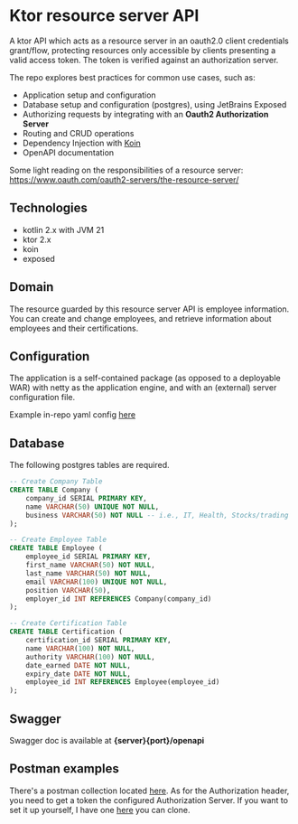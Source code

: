 # Ktor resource server API 

A ktor API which acts as a resource server in an oauth2.0 client credentials 
grant/flow, protecting resources only accessible by clients presenting a valid access token. 
The token is verified against an authorization server.

The repo explores best practices for common use cases, such as:
- Application setup and configuration
- Database setup and configuration (postgres), using JetBrains Exposed
- Authorizing requests by integrating with an **Oauth2 Authorization Server**  
- Routing and CRUD operations
- Dependency Injection with [Koin](https://insert-koin.io)
- OpenAPI documentation

Some light reading on the responsibilities of a resource server: https://www.oauth.com/oauth2-servers/the-resource-server/

## Technologies
- kotlin 2.x with JVM 21
- ktor 2.x
- koin
- exposed

## Domain
The resource guarded by this resource server API is employee information. You can create and change employees, and 
retrieve information about employees and their certifications.

## Configuration
The application is a self-contained package (as opposed to a deployable WAR) with netty as the application engine,
and with an (external) server configuration file.

Example in-repo yaml config [here](src/main/resources/application.yaml)

## Database
The following postgres tables are required.

````sql
-- Create Company Table
CREATE TABLE Company (
    company_id SERIAL PRIMARY KEY,
    name VARCHAR(50) UNIQUE NOT NULL,
    business VARCHAR(50) NOT NULL -- i.e., IT, Health, Stocks/trading
);

-- Create Employee Table
CREATE TABLE Employee (
    employee_id SERIAL PRIMARY KEY,
    first_name VARCHAR(50) NOT NULL,
    last_name VARCHAR(50) NOT NULL,
    email VARCHAR(100) UNIQUE NOT NULL,
    position VARCHAR(50),
    employer_id INT REFERENCES Company(company_id)
);

-- Create Certification Table
CREATE TABLE Certification (
    certification_id SERIAL PRIMARY KEY,
    name VARCHAR(100) NOT NULL,
    authority VARCHAR(100) NOT NULL,
    date_earned DATE NOT NULL,
    expiry_date DATE NOT NULL,
    employee_id INT REFERENCES Employee(employee_id)
);
````

## Swagger
Swagger doc is available at **{server}{port}/openapi**

## Postman examples
There's a postman collection located [here](/postman). As for the Authorization header, you need to get a token the
configured Authorization Server. If you want to set it up yourself, I have one 
[here](https://github.com/eiriktve/kotlin-spring-oauth2-authorization-server) you can clone. 
